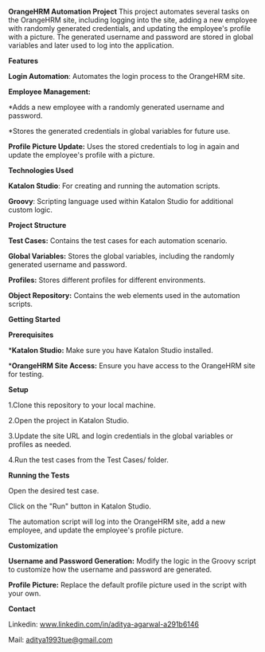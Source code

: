 **OrangeHRM Automation Project**
This project automates several tasks on the OrangeHRM site, including logging into the site, adding a new employee with randomly generated credentials, and updating the employee's profile with a picture. The generated username and password are stored in global variables and later used to log into the application.

**Features**

**Login Automation**: Automates the login process to the OrangeHRM site.

**Employee Management:**

*Adds a new employee with a randomly generated username and password.

*Stores the generated credentials in global variables for future use.

**Profile Picture Update:** Uses the stored credentials to log in again and update the employee's profile with a picture.

**Technologies Used**

**Katalon Studio**: For creating and running the automation scripts.

**Groovy**: Scripting language used within Katalon Studio for additional custom logic.

**Project Structure**

**Test Cases:** Contains the test cases for each automation scenario.

**Global Variables:** Stores the global variables, including the randomly generated username and password.

**Profiles:** Stores different profiles for different environments.

**Object Repository:** Contains the web elements used in the automation scripts.


**Getting Started**

**Prerequisites**

***Katalon Studio:** Make sure you have Katalon Studio installed.

***OrangeHRM Site Access:** Ensure you have access to the OrangeHRM site for testing.

**Setup**

1.Clone this repository to your local machine.

2.Open the project in Katalon Studio.

3.Update the site URL and login credentials in the global variables or profiles as needed.

4.Run the test cases from the Test Cases/ folder.


**Running the Tests**

Open the desired test case.

Click on the "Run" button in Katalon Studio.

The automation script will log into the OrangeHRM site, add a new employee, and update the employee's profile picture.

**Customization**

**Username and Password Generation:** Modify the logic in the Groovy script to customize how the username and password are generated.

**Profile Picture:** Replace the default profile picture used in the script with your own.

**Contact**

Linkedin: www.linkedin.com/in/aditya-agarwal-a291b6146

Mail: aditya1993tue@gmail.com




